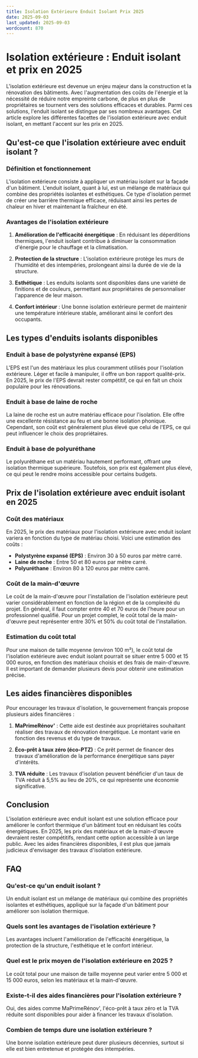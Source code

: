 ```yaml
---
title: Isolation Extérieure Enduit Isolant Prix 2025
date: 2025-09-03
last_updated: 2025-09-03
wordcount: 870
---
```


# Isolation extérieure : Enduit isolant et prix en 2025

L'isolation extérieure est devenue un enjeu majeur dans la construction et la rénovation des bâtiments. Avec l'augmentation des coûts de l'énergie et la nécessité de réduire notre empreinte carbone, de plus en plus de propriétaires se tournent vers des solutions efficaces et durables. Parmi ces solutions, l'enduit isolant se distingue par ses nombreux avantages. Cet article explore les différentes facettes de l'isolation extérieure avec enduit isolant, en mettant l'accent sur les prix en 2025.

## Qu'est-ce que l'isolation extérieure avec enduit isolant ?

### Définition et fonctionnement

L'isolation extérieure consiste à appliquer un matériau isolant sur la façade d'un bâtiment. L'enduit isolant, quant à lui, est un mélange de matériaux qui combine des propriétés isolantes et esthétiques. Ce type d'isolation permet de créer une barrière thermique efficace, réduisant ainsi les pertes de chaleur en hiver et maintenant la fraîcheur en été.

### Avantages de l'isolation extérieure

1. **Amélioration de l'efficacité énergétique** : En réduisant les déperditions thermiques, l'enduit isolant contribue à diminuer la consommation d'énergie pour le chauffage et la climatisation.
   
2. **Protection de la structure** : L'isolation extérieure protège les murs de l'humidité et des intempéries, prolongeant ainsi la durée de vie de la structure.

3. **Esthétique** : Les enduits isolants sont disponibles dans une variété de finitions et de couleurs, permettant aux propriétaires de personnaliser l'apparence de leur maison.

4. **Confort intérieur** : Une bonne isolation extérieure permet de maintenir une température intérieure stable, améliorant ainsi le confort des occupants.

## Les types d'enduits isolants disponibles

### Enduit à base de polystyrène expansé (EPS)

L'EPS est l'un des matériaux les plus couramment utilisés pour l'isolation extérieure. Léger et facile à manipuler, il offre un bon rapport qualité-prix. En 2025, le prix de l'EPS devrait rester compétitif, ce qui en fait un choix populaire pour les rénovations.

### Enduit à base de laine de roche

La laine de roche est un autre matériau efficace pour l'isolation. Elle offre une excellente résistance au feu et une bonne isolation phonique. Cependant, son coût est généralement plus élevé que celui de l'EPS, ce qui peut influencer le choix des propriétaires.

### Enduit à base de polyuréthane

Le polyuréthane est un matériau hautement performant, offrant une isolation thermique supérieure. Toutefois, son prix est également plus élevé, ce qui peut le rendre moins accessible pour certains budgets.

## Prix de l'isolation extérieure avec enduit isolant en 2025

### Coût des matériaux

En 2025, le prix des matériaux pour l'isolation extérieure avec enduit isolant variera en fonction du type de matériau choisi. Voici une estimation des coûts :

- **Polystyrène expansé (EPS)** : Environ 30 à 50 euros par mètre carré.
- **Laine de roche** : Entre 50 et 80 euros par mètre carré.
- **Polyuréthane** : Environ 80 à 120 euros par mètre carré.

### Coût de la main-d'œuvre

Le coût de la main-d'œuvre pour l'installation de l'isolation extérieure peut varier considérablement en fonction de la région et de la complexité du projet. En général, il faut compter entre 40 et 70 euros de l'heure pour un professionnel qualifié. Pour un projet complet, le coût total de la main-d'œuvre peut représenter entre 30% et 50% du coût total de l'installation.

### Estimation du coût total

Pour une maison de taille moyenne (environ 100 m²), le coût total de l'isolation extérieure avec enduit isolant pourrait se situer entre 5 000 et 15 000 euros, en fonction des matériaux choisis et des frais de main-d'œuvre. Il est important de demander plusieurs devis pour obtenir une estimation précise.

## Les aides financières disponibles

Pour encourager les travaux d'isolation, le gouvernement français propose plusieurs aides financières :

1. **MaPrimeRénov'** : Cette aide est destinée aux propriétaires souhaitant réaliser des travaux de rénovation énergétique. Le montant varie en fonction des revenus et du type de travaux.

2. **Éco-prêt à taux zéro (éco-PTZ)** : Ce prêt permet de financer des travaux d'amélioration de la performance énergétique sans payer d'intérêts.

3. **TVA réduite** : Les travaux d'isolation peuvent bénéficier d'un taux de TVA réduit à 5,5% au lieu de 20%, ce qui représente une économie significative.

## Conclusion

L'isolation extérieure avec enduit isolant est une solution efficace pour améliorer le confort thermique d'un bâtiment tout en réduisant les coûts énergétiques. En 2025, les prix des matériaux et de la main-d'œuvre devraient rester compétitifs, rendant cette option accessible à un large public. Avec les aides financières disponibles, il est plus que jamais judicieux d'envisager des travaux d'isolation extérieure.

## FAQ

### Qu'est-ce qu'un enduit isolant ?

Un enduit isolant est un mélange de matériaux qui combine des propriétés isolantes et esthétiques, appliqué sur la façade d'un bâtiment pour améliorer son isolation thermique.

### Quels sont les avantages de l'isolation extérieure ?

Les avantages incluent l'amélioration de l'efficacité énergétique, la protection de la structure, l'esthétique et le confort intérieur.

### Quel est le prix moyen de l'isolation extérieure en 2025 ?

Le coût total pour une maison de taille moyenne peut varier entre 5 000 et 15 000 euros, selon les matériaux et la main-d'œuvre.

### Existe-t-il des aides financières pour l'isolation extérieure ?

Oui, des aides comme MaPrimeRénov', l'éco-prêt à taux zéro et la TVA réduite sont disponibles pour aider à financer les travaux d'isolation.

### Combien de temps dure une isolation extérieure ?

Une bonne isolation extérieure peut durer plusieurs décennies, surtout si elle est bien entretenue et protégée des intempéries.